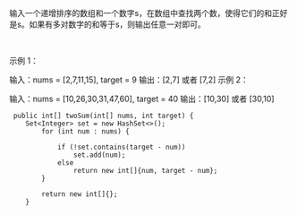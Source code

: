 输入一个递增排序的数组和一个数字s，在数组中查找两个数，使得它们的和正好是s。如果有多对数字的和等于s，则输出任意一对即可。

 

示例 1：

输入：nums = [2,7,11,15], target = 9
输出：[2,7] 或者 [7,2]
示例 2：

输入：nums = [10,26,30,31,47,60], target = 40
输出：[10,30] 或者 [30,10]

```
 public int[] twoSum(int[] nums, int target) {
    Set<Integer> set = new HashSet<>();
        for (int num : nums) {

            if (!set.contains(target - num))
                set.add(num);
            else 
                return new int[]{num, target - num};
        }

        return new int[]{};
    }
```